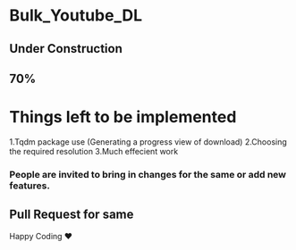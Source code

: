 # Bulk_Youtube_DL

## Under Construction 
## 70%

# Things left to be implemented

1.Tqdm package use (Generating a progress view of download)
2.Choosing the required resolution
3.Much effecient work


### People are invited to bring in changes for the same or add new features.
## Pull Request for same 

Happy Coding ♥
